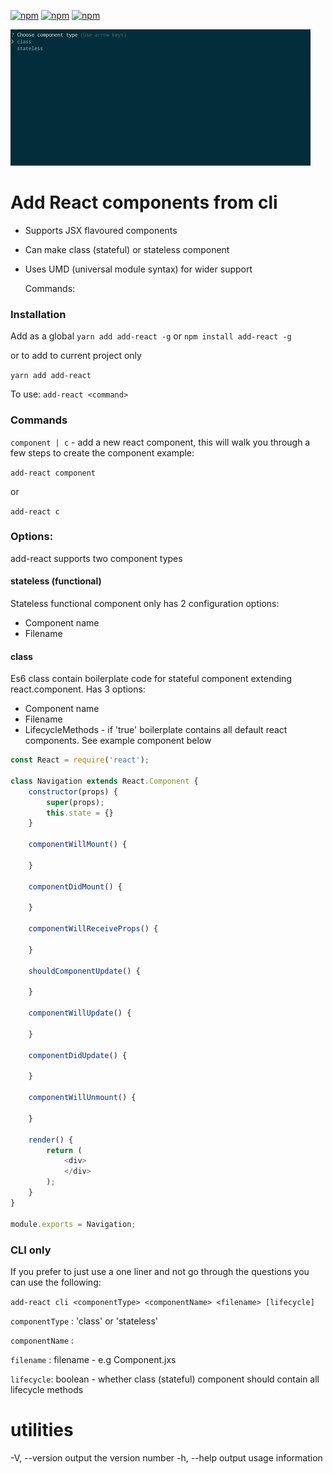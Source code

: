 [![npm](https://img.shields.io/npm/dm/add-react.svg)]()
[![npm](https://img.shields.io/npm/dt/add-react.svg)]()
[![npm](https://img.shields.io/npm/v/add-react.svg)]()

![alt Preview of package actions][Preview]

[Preview]: how-to.gif "Preview of package actions"

# Add React components from cli
* Supports JSX flavoured components
* Can make class (stateful) or stateless component
* Uses UMD (universal module syntax) for wider support

  Commands:
### Installation

Add as a global
`yarn add add-react -g` or `npm install add-react -g`

or to add to current project only

`yarn add add-react`

To use:
`add-react <command>`
### Commands
`component | c` - add a new react component, this will walk you through a few steps to create the component
example:

`add-react component` 

or 

`add-react c`

### Options:

add-react supports two component types

#### stateless (functional)
Stateless functional component only has 2 configuration options:
* Component name 
* Filename

#### class
Es6 class contain boilerplate code for stateful component extending react.component.
Has 3 options:
* Component name
* Filename
* LifecycleMethods - if 'true' boilerplate contains all default react components. 
See example component below

```javascript
const React = require('react');

class Navigation extends React.Component {
    constructor(props) {
        super(props);
        this.state = {}
    }
    
    componentWillMount() {
        
    }

    componentDidMount() {

    }

    componentWillReceiveProps() {

    }

    shouldComponentUpdate() {

    }

    componentWillUpdate() {

    }

    componentDidUpdate() {

    }

    componentWillUnmount() {

    }
    
    render() {
        return (
            <div>
            </div>
        );
    }
}

module.exports = Navigation;
```


### CLI only

If you prefer to just use a one liner and not go through the questions you can use the following:

`add-react cli <componentType> <componentName> <filename> [lifecycle]`

`componentType` : 'class' or 'stateless'

`componentName` : <ComponentName>

`filename` : filename - e.g Component.jxs

`lifecycle`: boolean - whether class (stateful) component should contain all lifecycle methods


# utilities
-V, --version  output the version number
-h, --help     output usage information